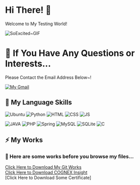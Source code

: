 # Hi There! 👋

Welcome to My Testing World!

![SoExcited~GIF](https://github.com/user-attachments/assets/9d649e49-9ed5-4f1a-a9ac-18225e84c92d)

# 💬 If You Have Any Questions or Interests... <br>
Please Contact the Email Address Below~! <br> 

[![My Gmail](https://img.shields.io/badge/Gmail-D14836?style=for-the-badge&logo=gmail&logoColor=white "fgh5032@gmail.com")](fgh5032@gmail.com)

## 🌱 My Language Skills

![Ubuntu](https://img.shields.io/badge/Ubuntu-E95420?style=for-the-badge&logo=ubuntu&logoColor=white)
![Python](https://img.shields.io/badge/Python-3776AB?style=for-the-badge&logo=python&logoColor=white)
![HTML](https://img.shields.io/badge/HTML-239120?style=for-the-badge&logo=html5&logoColor=white)
![CSS](https://img.shields.io/badge/CSS-239120?&style=for-the-badge&logo=css3&logoColor=white)
![JS](https://img.shields.io/badge/JavaScript-F7DF1E?style=for-the-badge&logo=JavaScript&logoColor=white)
<br>

![JAVA](https://img.shields.io/badge/Java-ED8B00?style=for-the-badge&logo=openjdk&logoColor=white)
![PHP](https://img.shields.io/badge/PHP-777BB4?style=for-the-badge&logo=php&logoColor=white
)
![Spring](https://img.shields.io/badge/Spring-6DB33F?style=for-the-badge&logo=spring&logoColor=white)
![MySQL](https://img.shields.io/badge/MySQL-00000F?style=for-the-badge&logo=mysql&logoColor=white)
![SQLite](https://img.shields.io/badge/SQLite-07405E?style=for-the-badge&logo=sqlite&logoColor=white)
![C](https://img.shields.io/badge/C-00599C?style=for-the-badge&logo=c&logoColor=white
)

## ⚡ My Works <br>
### 🤔 Here are some works before you browse my files... <br>

[Click Here to Download My Git Works](https://github.com/LEEJUBIN68/LEEJUBIN68/blob/main/Zip%20Files/Learning%20Git%20Base.zip) <br>
[Click Here to Download COGNEX Insight]() <br>
[Click Here to Download Some Certificate]
